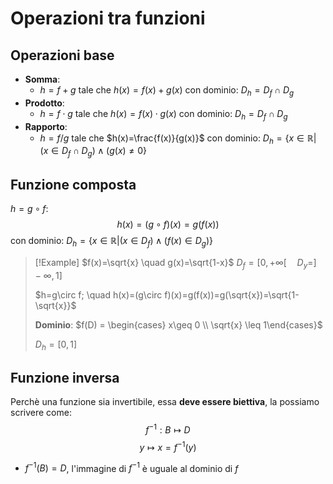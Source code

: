 # Operazioni tra funzioni

## Operazioni base
- **Somma**: 
	- $h=f+g$ tale che $h(x)=f(x)+g(x)$ con dominio: $D_h=D_f\cap D_g$ 
- **Prodotto**:
	- $h=f\cdot g$ tale che $h(x)=f(x)\cdot g(x)$ con dominio: $D_h=D_f\cap D_g$ 
- **Rapporto**:
	- $h=f/g$ tale che $h(x)=\frac{f(x)}{g(x)}$ con dominio: $D_h=\{x\in \mathbb{R}|(x\in D_f \cap D_g) \land (g(x) \neq 0\}$

## Funzione composta
$h=g\circ f$:
$$h(x)=(g\circ f)(x)=g(f(x))$$
con dominio: $D_h=\{x\in \mathbb{R}|(x\in D_f)\land (f(x)\in D_g)\}$
>[!Example]
>$f(x)=\sqrt{x} \quad g(x)=\sqrt{1-x}$
>$D_f=[0,+\infty[ \quad D_y=]-\infty ,1]$
>
>$h=g\circ f; \quad h(x)=(g\circ f)(x)=g(f(x))=g(\sqrt{x})=\sqrt{1-\sqrt{x}}$
>
>**Dominio**:
>$f(D) = \begin{cases} x\geq 0 \\ \sqrt{x} \leq 1\end{cases}$
>
>$D_h=[0,1]$

## Funzione inversa
Perchè una funzione sia invertibile, essa **deve essere biettiva**, la possiamo scrivere come:
$$f^{-1}:B \mapsto D$$
$$y \mapsto x = f^{-1}(y)$$
- $f^{-1}(B)=D$, l'immagine di $f^{-1}$ è uguale al dominio di $f$






